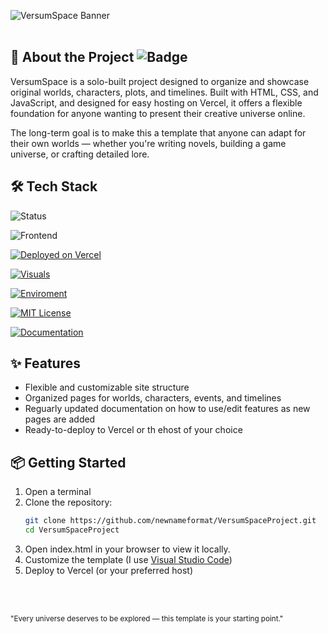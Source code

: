 
![VersumSpace Banner](https://github.com/user-attachments/assets/3683fec5-b4a2-4dfa-9e84-aaec45a2d861)
<br>
<br>

## 🌌 About the Project ![Badge](https://hitscounter.dev/api/hit?url=https%3A%2F%2Fgithub.com%2Fnewnameformat%2FVersumSpaceProject&label=Visitors&icon=github&color=%23052c65&message=&style=flat&tz=UTC)
VersumSpace is a solo-built project designed to organize and showcase original worlds, characters, plots, and timelines.
Built with HTML, CSS, and JavaScript, and designed for easy hosting on Vercel, it offers a flexible foundation for anyone wanting to present their creative universe online.

The long-term goal is to make this a template that anyone can adapt for their own worlds — whether you're writing novels, building a game universe, or crafting detailed lore.


## 🛠 Tech Stack
![Status](https://img.shields.io/badge/Status-in%20development-yellow)

![Frontend](https://img.shields.io/badge/Frontend-HTML%2FCSS%2FJS-orange)

[![Deployed on Vercel](https://img.shields.io/badge/Deployed%20on-Vercel-black)](https://vercel.com/) 

[![Visuals](https://img.shields.io/badge/Visuals-Niji%20Journey-purple)](https://nijijourney.com/home)

[![Enviroment](https://img.shields.io/badge/Enviroment-Visual%20Studio%20Code-blue)](https://code.visualstudio.com/)

[![MIT License](https://img.shields.io/badge/License-MIT-green.svg)](LICENSE)

[![Documentation](https://img.shields.io/badge/Styling-Documentation-white)](https://docs.google.com/document/d/1yWjeHMnIq3vqlBlW7Y6uTq5tvBK0WAWldx5F7AHcDe4/edit?usp=sharing)


## ✨ Features
- Flexible and customizable site structure
- Organized pages for worlds, characters, events, and timelines
- Reguarly updated documentation on how to use/edit features as new pages are added
- Ready-to-deploy to Vercel or th ehost of your choice


## 📦 Getting Started
1. Open a terminal
2. Clone the repository:
   ```bash
   git clone https://github.com/newnameformat/VersumSpaceProject.git
   cd VersumSpaceProject
   ```
3. Open index.html in your browser to view it locally.
4. Customize the template (I use [Visual Studio Code](https://code.visualstudio.com/))
5. Deploy to Vercel (or your preferred host)


<br>
<br>

<sub>"Every universe deserves to be explored — this template is your starting point."</sub>
